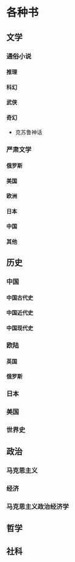 # 各种书

## 文学
### 通俗小说
#### 推理
#### 科幻
#### 武侠
#### 奇幻 
  * 克苏鲁神话

### 严肃文学
#### 俄罗斯
#### 美国
#### 欧洲
#### 日本
#### 中国
#### 其他

## 历史
### 中国
#### 中国古代史
#### 中国近代史
#### 中国现代史
### 欧陆
#### 英国
#### 俄罗斯
### 日本
### 美国
### 世界史

## 政治
### 马克思主义

### 经济
### 马克思主义政治经济学
### 



## 哲学

## 社科
